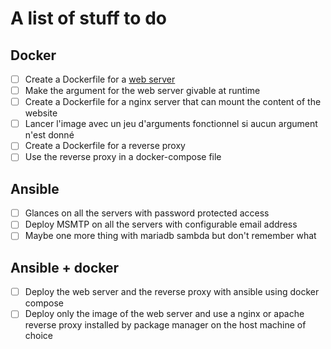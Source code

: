 # A list of stuff to do

## Docker

- [ ] Create a Dockerfile for a [web server](https://tools.suckless.org/quark/)
- [ ] Make the argument for the web server givable at runtime
- [ ] Create a Dockerfile for a nginx server that can mount the content of the website
- [ ] Lancer l'image avec un jeu d'arguments fonctionnel si aucun argument n'est donné
- [ ] Create a Dockerfile for a reverse proxy
- [ ] Use the reverse proxy in a docker-compose file

## Ansible

- [ ] Glances on all the servers with password protected access
- [ ] Deploy MSMTP on all the servers with configurable email address
- [ ] Maybe one more thing with mariadb sambda but don't remember what

## Ansible + docker

- [ ] Deploy the web server and the reverse proxy with ansible using docker compose
- [ ] Deploy only the image of the web server and use a nginx or apache reverse proxy installed by package manager on the host machine of choice
